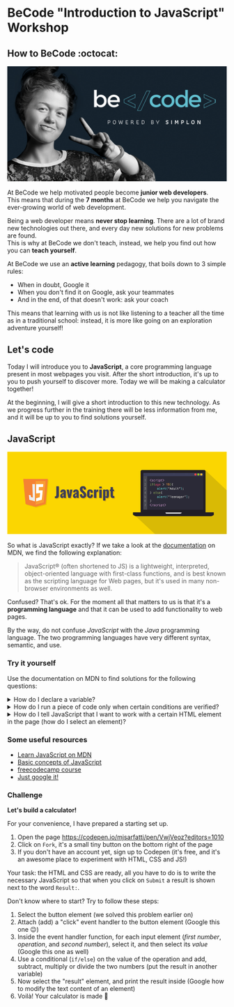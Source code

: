 # BeCode "Introduction to JavaScript" Workshop

## How to BeCode :octocat:

![becode](./images/spreadtheword.png)

At BeCode we help motivated people become **junior web developers**.  
This means that during the **7 months** at BeCode we help you navigate the ever-growing world of web development.

Being a web developer means **never stop learning**. There are a lot of brand new technologies out there, and every day new solutions for new problems are found.  
This is why at BeCode we don't teach, instead, we help you find out how you can **teach yourself**.

At BeCode we use an **active learning** pedagogy, that boils down to 3 simple rules:

- When in doubt, Google it
- When you don't find it on Google, ask your teammates
- And in the end, of that doesn't work: ask your coach

This means that learning with us is not like listening to a teacher all the time as in a traditional school: instead, it is more like going on an exploration adventure yourself!

## Let's code

Today I will introduce you to **JavaScript**, a core programming language present in most webpages you visit. After the short introduction, it's up to you to push yourself to discover more. Today we will be making a calculator together!

At the beginning, I will give a short introduction to this new technology. As we progress further in the training there will be less information from me, and it will be up to you to find solutions yourself.

## JavaScript

![js](./images/js.png)

So what is JavaScript exactly? If we take a look at the [documentation](https://developer.mozilla.org/en-US/docs/Web/JavaScript/About_JavaScript) on MDN, we find the following explanation:

> JavaScript® (often shortened to JS) is a lightweight, interpreted, object-oriented language with first-class functions, and is best known as the scripting language for Web pages, but it's used in many non-browser environments as well.

Confused? That's ok. For the moment all that matters to us is that it's a **programming language** and that it can be used to add functionality to web pages.

By the way, do not confuse _JavaScript_ with the _Java_ programming language. The two programming languages have very different syntax, semantic, and use.

### Try it yourself

Use the documentation on MDN to find solutions for the following questions:

<details><summary>How do I declare a variable?</summary>

```js
// There are three different ways, but today we will use one:
let age = 10;
```

</details>

<details><summary>How do I run a piece of code only when certain conditions are verified?</summary>

```js
let age = 10;
if (age >= 18) {
  alert("Yay, I can drive!");
} else {
  alert("Awwww, I need to wait some time...");
}
```

</details>

<details><summary>How do I tell JavaScript that I want to work with a certain HTML element in the page (how do I select an element)?</summary>

If I have something like:

```html
<p>
  Lorem ipsum dolor sit amet, consectetur adipiscing elit, sed do eiusmod tempor
  incididunt ut labore et dolore magna aliqua. [...] Excepteur sint occaecat
  cupidatat non proident, sunt in culpa qui officia deserunt mollit anim id est
  laborum.
</p>
<button id="myButton">Lorem ipsum</button>
```

...I can select the button with:

```js
let myButton = document.getElementById("button");
```

</details>

### Some useful resources

- [Learn JavaScript on MDN](https://developer.mozilla.org/en-US/docs/Learn/JavaScript)
- [Basic concepts of JavaScript](https://react.design/javascript)
- [freecodecamp course](https://www.freecodecamp.org/learn/javascript-algorithms-and-data-structures/basic-javascript/)
- [Just google it!](https://google.com)

### Challenge

**Let's build a calculator!**

For your convenience, I have prepared a starting set up.

1. Open the page https://codepen.io/mjsarfatti/pen/VwjVeoz?editors=1010
2. Click on `Fork`, it's a small tiny button on the bottom right of the page
3. If you don't have an account yet, sign up to Codepen (it's free, and it's an awesome place to experiment with HTML, CSS and JS!)

Your task: the HTML and CSS are ready, all you have to do is to write the necessary JavaScript so that when you click on `Submit` a result is shown next to the word `Result:`.

Don't know where to start? Try to follow these steps:

1. Select the button element (we solved this problem earlier on)
2. Attach (add) a "click" event handler to the button element (Google this one 😉)
3. Inside the event handler function, for each input element (_first number_, _operation_, and _second number_), select it, and then select its _value_ (Google this one as well)
4. Use a conditional (`if/else`) on the value of the operation and add, subtract, multiply or divide the two numbers (put the result in another variable)
5. Now select the "result" element, and print the result inside (Google how to modify the text content of an element)
6. Voilà! Your calculator is made 🙌
